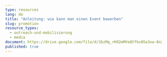 ```yaml
---
type: resources
lang: de
title: "Anleitung: wie kann man einen Event bewerben"
slug: promotion
resource_types:
  - outreach-und-mobilisierung
  - media
document: https://drive.google.com/file/d/1bzMq_rK02mMVeQYfbv85a3xw-8nZ-TBX/view?usp=sharing
published: true
---
```

